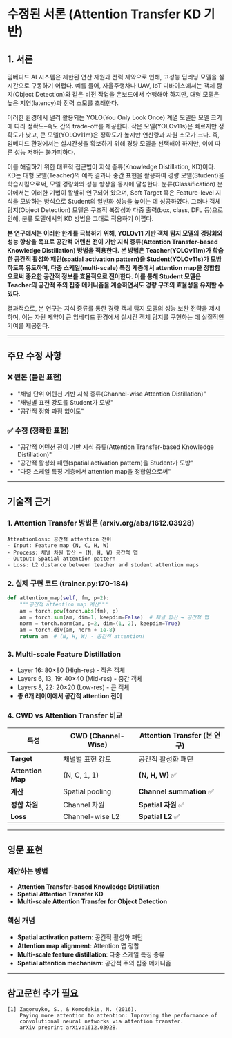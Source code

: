 # 수정된 서론 (Attention Transfer KD 기반)

## 1. 서론

임베디드 AI 시스템은 제한된 연산 자원과 전력 제약으로 인해, 고성능 딥러닝 모델을 실시간으로 구동하기 어렵다. 예를 들어, 자율주행차나 UAV, IoT 디바이스에서는 객체 탐지(Object Detection)와 같은 비전 작업을 온보드에서 수행해야 하지만, 대형 모델은 높은 지연(latency)과 전력 소모를 초래한다.

이러한 환경에서 널리 활용되는 YOLO(You Only Look Once) 계열 모델은 모델 크기에 따라 정확도–속도 간의 trade-off를 제공한다. 작은 모델(YOLOv11s)은 빠르지만 정확도가 낮고, 큰 모델(YOLOv11m)은 정확도가 높지만 연산량과 자원 소모가 크다. 즉, 임베디드 환경에서는 실시간성을 확보하기 위해 경량 모델을 선택해야 하지만, 이에 따른 성능 저하는 불가피하다.

이를 해결하기 위한 대표적 접근법이 지식 증류(Knowledge Distillation, KD)이다. KD는 대형 모델(Teacher)의 예측 결과나 중간 표현을 활용하여 경량 모델(Student)을 학습시킴으로써, 모델 경량화와 성능 향상을 동시에 달성한다. 분류(Classification) 분야에서는 이러한 기법이 활발히 연구되어 왔으며, Soft Target 혹은 Feature-level 지식을 모방하는 방식으로 Student의 일반화 성능을 높이는 데 성공하였다. 그러나 객체 탐지(Object Detection) 모델은 구조적 복잡성과 다중 출력(box, class, DFL 등)으로 인해, 분류 모델에서의 KD 방법을 그대로 적용하기 어렵다.

**본 연구에서는 이러한 한계를 극복하기 위해, YOLOv11 기반 객체 탐지 모델의 경량화와 성능 향상을 목표로 공간적 어텐션 전이 기반 지식 증류(Attention Transfer-based Knowledge Distillation) 방법을 적용한다. 본 방법은 Teacher(YOLOv11m)가 학습한 공간적 활성화 패턴(spatial activation pattern)을 Student(YOLOv11s)가 모방하도록 유도하며, 다중 스케일(multi-scale) 특징 계층에서 attention map을 정합함으로써 중요한 공간적 정보를 효율적으로 전이한다. 이를 통해 Student 모델은 Teacher의 공간적 주의 집중 메커니즘을 계승하면서도 경량 구조의 효율성을 유지할 수 있다.**

결과적으로, 본 연구는 지식 증류를 통한 경량 객체 탐지 모델의 성능 보완 전략을 제시하며, 이는 자원 제약이 큰 임베디드 환경에서 실시간 객체 탐지를 구현하는 데 실질적인 기여를 제공한다.

---

## 주요 수정 사항

### ❌ 원본 (틀린 표현)
- "채널 단위 어텐션 기반 지식 증류(Channel-wise Attention Distillation)"
- "채널별 표현 강도를 Student가 모방"
- "공간적 정합 과정 없이도"

### ✅ 수정 (정확한 표현)
- "공간적 어텐션 전이 기반 지식 증류(Attention Transfer-based Knowledge Distillation)"
- "공간적 활성화 패턴(spatial activation pattern)을 Student가 모방"
- "다중 스케일 특징 계층에서 attention map을 정합함으로써"

---

## 기술적 근거

### 1. Attention Transfer 방법론 (arxiv.org/abs/1612.03928)
```
AttentionLoss: 공간적 attention 전이
- Input: Feature map (N, C, H, W)
- Process: 채널 차원 합산 → (N, H, W) 공간적 맵
- Output: Spatial attention pattern
- Loss: L2 distance between teacher and student attention maps
```

### 2. 실제 구현 코드 (trainer.py:170-184)
```python
def attention_map(self, fm, p=2):
    """공간적 attention map 계산"""
    am = torch.pow(torch.abs(fm), p)
    am = torch.sum(am, dim=1, keepdim=False)  # 채널 합산 → 공간적 맵
    norm = torch.norm(am, p=2, dim=(1, 2), keepdim=True)
    am = torch.div(am, norm + 1e-8)
    return am  # (N, H, W) - 공간적 attention!
```

### 3. Multi-scale Feature Distillation
- Layer 16: 80×80 (High-res) - 작은 객체
- Layers 6, 13, 19: 40×40 (Mid-res) - 중간 객체
- Layers 8, 22: 20×20 (Low-res) - 큰 객체
- **총 6개 레이어에서 공간적 attention 전이**

### 4. CWD vs Attention Transfer 비교

| 특성 | CWD (Channel-Wise) | Attention Transfer (본 연구) |
|------|-------------------|------------------------------|
| **Target** | 채널별 표현 강도 | 공간적 활성화 패턴 |
| **Attention Map** | (N, C, 1, 1) | **(N, H, W)** ✅ |
| **계산** | Spatial pooling | **Channel summation** ✅ |
| **정합 차원** | Channel 차원 | **Spatial 차원** ✅ |
| **Loss** | Channel-wise L2 | **Spatial L2** ✅ |

---

## 영문 표현

### 제안하는 방법
- **Attention Transfer-based Knowledge Distillation**
- **Spatial Attention Transfer KD**
- **Multi-scale Attention Transfer for Object Detection**

### 핵심 개념
- **Spatial activation pattern**: 공간적 활성화 패턴
- **Attention map alignment**: Attention 맵 정합
- **Multi-scale feature distillation**: 다중 스케일 특징 증류
- **Spatial attention mechanism**: 공간적 주의 집중 메커니즘

---

## 참고문헌 추가 필요
```
[1] Zagoruyko, S., & Komodakis, N. (2016).
    Paying more attention to attention: Improving the performance of
    convolutional neural networks via attention transfer.
    arXiv preprint arXiv:1612.03928.
```
